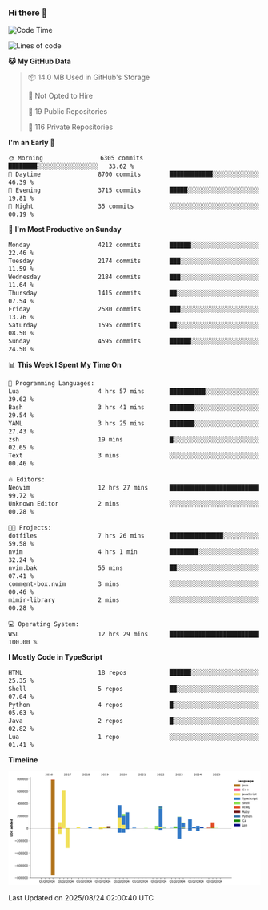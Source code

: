 ### Hi there 👋

<!--
**Clumsy-Coder/Clumsy-Coder** is a ✨ _special_ ✨ repository because its `README.md` (this file) appears on your GitHub profile.

Here are some ideas to get you started:

- 🔭 I’m currently working on ...
- 🌱 I’m currently learning ...
- 👯 I’m looking to collaborate on ...
- 🤔 I’m looking for help with ...
- 💬 Ask me about ...
- 📫 How to reach me: ...
- 😄 Pronouns: ...
- ⚡ Fun fact: ...
-->

<!-- anmol098/waka-readme-stats -->
<!--START_SECTION:waka-->
![Code Time](http://img.shields.io/badge/Code%20Time-1%2C326%20hrs%2051%20mins-blue)

![Lines of code](https://img.shields.io/badge/From%20Hello%20World%20I%27ve%20Written-3.5%20million%20lines%20of%20code-blue)

**🐱 My GitHub Data** 

> 📦 14.0 MB Used in GitHub's Storage 
 > 
> 🚫 Not Opted to Hire
 > 
> 📜 19 Public Repositories 
 > 
> 🔑 116 Private Repositories 
 > 
**I'm an Early 🐤** 

```text
🌞 Morning                6305 commits        ████████░░░░░░░░░░░░░░░░░   33.62 % 
🌆 Daytime                8700 commits        ████████████░░░░░░░░░░░░░   46.39 % 
🌃 Evening                3715 commits        █████░░░░░░░░░░░░░░░░░░░░   19.81 % 
🌙 Night                  35 commits          ░░░░░░░░░░░░░░░░░░░░░░░░░   00.19 % 
```
📅 **I'm Most Productive on Sunday** 

```text
Monday                   4212 commits        ██████░░░░░░░░░░░░░░░░░░░   22.46 % 
Tuesday                  2174 commits        ███░░░░░░░░░░░░░░░░░░░░░░   11.59 % 
Wednesday                2184 commits        ███░░░░░░░░░░░░░░░░░░░░░░   11.64 % 
Thursday                 1415 commits        ██░░░░░░░░░░░░░░░░░░░░░░░   07.54 % 
Friday                   2580 commits        ███░░░░░░░░░░░░░░░░░░░░░░   13.76 % 
Saturday                 1595 commits        ██░░░░░░░░░░░░░░░░░░░░░░░   08.50 % 
Sunday                   4595 commits        ██████░░░░░░░░░░░░░░░░░░░   24.50 % 
```


📊 **This Week I Spent My Time On** 

```text
💬 Programming Languages: 
Lua                      4 hrs 57 mins       ██████████░░░░░░░░░░░░░░░   39.62 % 
Bash                     3 hrs 41 mins       ███████░░░░░░░░░░░░░░░░░░   29.54 % 
YAML                     3 hrs 25 mins       ███████░░░░░░░░░░░░░░░░░░   27.43 % 
zsh                      19 mins             █░░░░░░░░░░░░░░░░░░░░░░░░   02.65 % 
Text                     3 mins              ░░░░░░░░░░░░░░░░░░░░░░░░░   00.46 % 

🔥 Editors: 
Neovim                   12 hrs 27 mins      █████████████████████████   99.72 % 
Unknown Editor           2 mins              ░░░░░░░░░░░░░░░░░░░░░░░░░   00.28 % 

🐱‍💻 Projects: 
dotfiles                 7 hrs 26 mins       ███████████████░░░░░░░░░░   59.58 % 
nvim                     4 hrs 1 min         ████████░░░░░░░░░░░░░░░░░   32.24 % 
nvim.bak                 55 mins             ██░░░░░░░░░░░░░░░░░░░░░░░   07.41 % 
comment-box.nvim         3 mins              ░░░░░░░░░░░░░░░░░░░░░░░░░   00.46 % 
mimir-library            2 mins              ░░░░░░░░░░░░░░░░░░░░░░░░░   00.28 % 

💻 Operating System: 
WSL                      12 hrs 29 mins      █████████████████████████   100.00 % 
```

**I Mostly Code in TypeScript** 

```text
HTML                     18 repos            ██████░░░░░░░░░░░░░░░░░░░   25.35 % 
Shell                    5 repos             ██░░░░░░░░░░░░░░░░░░░░░░░   07.04 % 
Python                   4 repos             █░░░░░░░░░░░░░░░░░░░░░░░░   05.63 % 
Java                     2 repos             █░░░░░░░░░░░░░░░░░░░░░░░░   02.82 % 
Lua                      1 repo              ░░░░░░░░░░░░░░░░░░░░░░░░░   01.41 % 
```



**Timeline**

![Lines of Code chart](https://raw.githubusercontent.com/Clumsy-Coder/Clumsy-Coder/main/assets/bar_graph.png)


 Last Updated on 2025/08/24 02:00:40 UTC
<!--END_SECTION:waka-->

